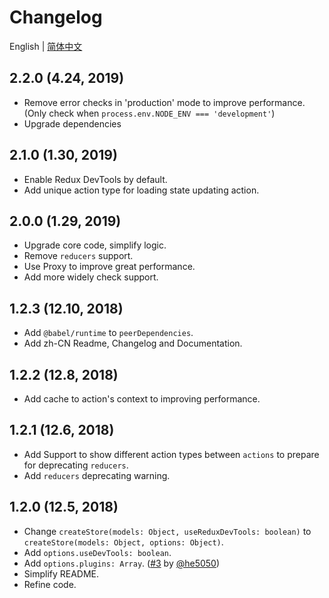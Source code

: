 # Changelog

English | [简体中文](./CHANGELOG.zh-CN.md)

## 2.2.0 (4.24, 2019)

- Remove error checks in 'production' mode to improve performance. (Only check when `process.env.NODE_ENV === 'development'`)
- Upgrade dependencies

## 2.1.0 (1.30, 2019)

- Enable Redux DevTools by default.
- Add unique action type for loading state updating action.

## 2.0.0 (1.29, 2019)

- Upgrade core code, simplify logic.
- Remove `reducers` support.
- Use Proxy to improve great performance.
- Add more widely check support.

## 1.2.3 (12.10, 2018)

- Add `@babel/runtime` to `peerDependencies`.
- Add zh-CN Readme, Changelog and Documentation.

## 1.2.2 (12.8, 2018)

- Add cache to action's context to improving performance.

## 1.2.1 (12.6, 2018)

- Add Support to show different action types between `actions` to prepare for deprecating `reducers`.
- Add `reducers` deprecating warning.

## 1.2.0 (12.5, 2018)

- Change `createStore(models: Object, useReduxDevTools: boolean)` to `createStore(models: Object, options: Object)`.
- Add `options.useDevTools: boolean`.
- Add `options.plugins: Array`. ([#3](https://github.com/nanxiaobei/retalk/issues/3) by [@he5050](https://github.com/he5050))
- Simplify README.
- Refine code.
